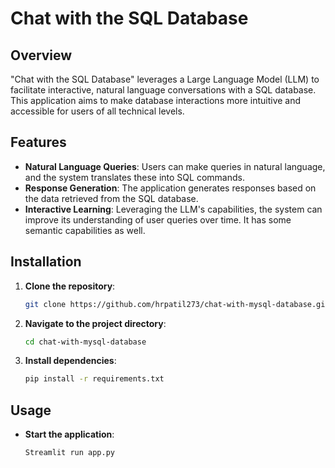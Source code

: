 # Chat with the SQL Database

## Overview
"Chat with the SQL Database" leverages a Large Language Model (LLM) to facilitate interactive, natural language conversations with a SQL database. 
This application aims to make database interactions more intuitive and accessible for users of all technical levels.

## Features
- **Natural Language Queries**: Users can make queries in natural language, and the system translates these into SQL commands.
- **Response Generation**: The application generates responses based on the data retrieved from the SQL database.
- **Interactive Learning**: Leveraging the LLM's capabilities, the system can improve its understanding of user queries over time. It has some semantic capabilities as well.

## Installation
1. **Clone the repository**:
   ```sh
   git clone https://github.com/hrpatil273/chat-with-mysql-database.git
   ```

2. **Navigate to the project directory**:
   ```sh
   cd chat-with-mysql-database
   ```

3. **Install dependencies**:
   ```sh
   pip install -r requirements.txt
   ```

## Usage
- **Start the application**:
  ```sh
  Streamlit run app.py
  ```
